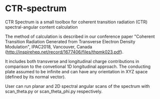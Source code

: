 # CTR-spectrum
CTR Spectrum is a small toolbox for coherent transition radiation (CTR) spectral-angular content calculation

The method of calculation is described in our conference paper "Coherent Transition Radiation Generated from Transverse Electron Density Modulation", IPAC2018, Vancouver, Canada (http://inspirehep.net/record/1677406/files/thpmk023.pdf).

It includes both transverse and longitudinal charge contributions in comparison to the convetional 1D longitudinal approach. The conducting plate assumed to be infinite and can have any orientation in XYZ space (defined by its normal vector).

User can run planar and 2D spectral angular scans of the spectrum with scan_theta.py or scan_theta_phi.py respectively.
